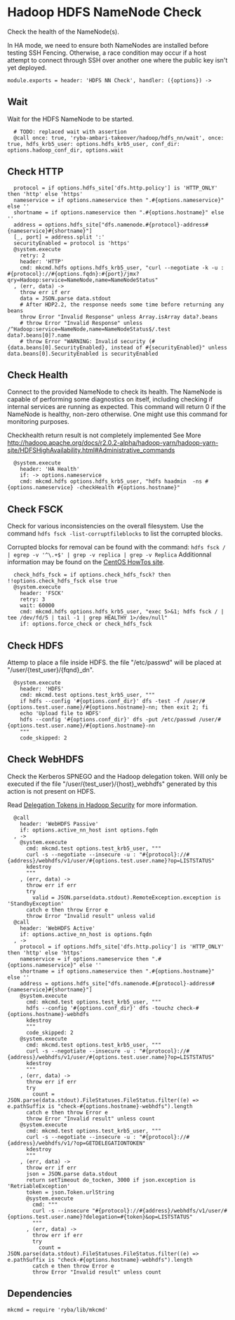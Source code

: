 
# Hadoop HDFS NameNode Check

Check the health of the NameNode(s).

In HA mode, we need to ensure both NameNodes are installed before testing SSH
Fencing. Otherwise, a race condition may occur if a host attempt to connect
through SSH over another one where the public key isn't yet deployed.

    module.exports = header: 'HDFS NN Check', handler: ({options}) ->

## Wait

Wait for the HDFS NameNode to be started.

      # TODO: replaced wait with assertion
      @call once: true, 'ryba-ambari-takeover/hadoop/hdfs_nn/wait', once: true, hdfs_krb5_user: options.hdfs_krb5_user, conf_dir: options.hadoop_conf_dir, options.wait

## Check HTTP

      protocol = if options.hdfs_site['dfs.http.policy'] is 'HTTP_ONLY' then 'http' else 'https'
      nameservice = if options.nameservice then ".#{options.nameservice}" else ''
      shortname = if options.nameservice then ".#{options.hostname}" else ''
      address = options.hdfs_site["dfs.namenode.#{protocol}-address#{nameservice}#{shortname}"]
      [_, port] = address.split ':'
      securityEnabled = protocol is 'https'
      @system.execute
        retry: 2
        header: 'HTTP'
        cmd: mkcmd.hdfs options.hdfs_krb5_user, "curl --negotiate -k -u : #{protocol}://#{options.fqdn}:#{port}/jmx?qry=Hadoop:service=NameNode,name=NameNodeStatus"
      , (err, data) ->
        throw err if err
        data = JSON.parse data.stdout
        # After HDP2.2, the response needs some time before returning any beans
        throw Error "Invalid Response" unless Array.isArray data?.beans
        # throw Error "Invalid Response" unless /^Hadoop:service=NameNode,name=NameNodeStatus$/.test data?.beans[0]?.name
        # throw Error "WARNING: Invalid security (#{data.beans[0].SecurityEnabled}, instead of #{securityEnabled}" unless data.beans[0].SecurityEnabled is securityEnabled

## Check Health

Connect to the provided NameNode to check its health. The NameNode is capable of
performing some diagnostics on itself, including checking if internal services
are running as expected. This command will return 0 if the NameNode is healthy,
non-zero otherwise. One might use this command for monitoring purposes.

Checkhealth return result is not completely implemented
See More http://hadoop.apache.org/docs/r2.0.2-alpha/hadoop-yarn/hadoop-yarn-site/HDFSHighAvailability.html#Administrative_commands

      @system.execute
        header: 'HA Health'
        if: -> options.nameservice
        cmd: mkcmd.hdfs options.hdfs_krb5_user, "hdfs haadmin  -ns #{options.nameservice} -checkHealth #{options.hostname}"

## Check FSCK

Check for various inconsistencies on the overall filesystem. Use the command
`hdfs fsck -list-corruptfileblocks` to list the corrupted blocks.

Corrupted blocks for removal can be found with the command: 
`hdfs fsck / | egrep -v '^\.+$' | grep -v replica | grep -v Replica`
Additionnal information may be found on the [CentOS HowTos site][corblk].

[corblk]: http://centoshowtos.org/hadoop/fix-corrupt-blocks-on-hdfs/

      check_hdfs_fsck = if options.check_hdfs_fsck? then !!options.check_hdfs_fsck else true
      @system.execute
        header: 'FSCK'
        retry: 3
        wait: 60000
        cmd: mkcmd.hdfs options.hdfs_krb5_user, "exec 5>&1; hdfs fsck / | tee /dev/fd/5 | tail -1 | grep HEALTHY 1>/dev/null"
        if: options.force_check or check_hdfs_fsck

## Check HDFS

Attemp to place a file inside HDFS. the file "/etc/passwd" will be placed at
"/user/{test\_user}/{fqnd}\_dn".

      @system.execute
        header: 'HDFS'
        cmd: mkcmd.test options.test_krb5_user, """
        if hdfs --config '#{options.conf_dir}' dfs -test -f /user/#{options.test.user.name}/#{options.hostname}-nn; then exit 2; fi
        echo 'Upload file to HDFS'
        hdfs --config '#{options.conf_dir}' dfs -put /etc/passwd /user/#{options.test.user.name}/#{options.hostname}-nn
        """
        code_skipped: 2

## Check WebHDFS

Check the Kerberos SPNEGO and the Hadoop delegation token. Will only be
executed if the file "/user/{test\_user}/{host}\_webhdfs" generated by this action
is not present on HDFS.

Read [Delegation Tokens in Hadoop Security](http://www.kodkast.com/blogs/hadoop/delegation-tokens-in-hadoop-security)
for more information.

      @call
        header: 'WebHDFS Passive'
        if: options.active_nn_host isnt options.fqdn
      , ->
        @system.execute
          cmd: mkcmd.test options.test_krb5_user, """
          curl -s --negotiate --insecure -u : "#{protocol}://#{address}/webhdfs/v1/user/#{options.test.user.name}?op=LISTSTATUS"
          kdestroy
          """
        , (err, data) ->
          throw err if err
          try
            valid = JSON.parse(data.stdout).RemoteException.exception is 'StandbyException'
          catch e then throw Error e
          throw Error "Invalid result" unless valid
      @call
        header: 'WebHDFS Active'
        if: options.active_nn_host is options.fqdn
      , ->
        protocol = if options.hdfs_site['dfs.http.policy'] is 'HTTP_ONLY' then 'http' else 'https'
        nameservice = if options.nameservice then ".#{options.nameservice}" else ''
        shortname = if options.nameservice then ".#{options.hostname}" else ''
        address = options.hdfs_site["dfs.namenode.#{protocol}-address#{nameservice}#{shortname}"]
        @system.execute
          cmd: mkcmd.test options.test_krb5_user, """
          hdfs --config '#{options.conf_dir}' dfs -touchz check-#{options.hostname}-webhdfs
          kdestroy
          """
          code_skipped: 2
        @system.execute
          cmd: mkcmd.test options.test_krb5_user, """
          curl -s --negotiate --insecure -u : "#{protocol}://#{address}/webhdfs/v1/user/#{options.test.user.name}?op=LISTSTATUS"
          kdestroy
          """
        , (err, data) ->
          throw err if err
          try
            count = JSON.parse(data.stdout).FileStatuses.FileStatus.filter((e) => e.pathSuffix is "check-#{options.hostname}-webhdfs").length
          catch e then throw Error e
          throw Error "Invalid result" unless count
        @system.execute
          cmd: mkcmd.test options.test_krb5_user, """
          curl -s --negotiate --insecure -u : "#{protocol}://#{address}/webhdfs/v1/?op=GETDELEGATIONTOKEN"
          kdestroy
          """
        , (err, data) ->
          throw err if err
          json = JSON.parse data.stdout
          return setTimeout do_tocken, 3000 if json.exception is 'RetriableException'
          token = json.Token.urlString
          @system.execute
            cmd: """
            curl -s --insecure "#{protocol}://#{address}/webhdfs/v1/user/#{options.test.user.name}?delegation=#{token}&op=LISTSTATUS"
            """
          , (err, data) ->
            throw err if err
            try
              count = JSON.parse(data.stdout).FileStatuses.FileStatus.filter((e) => e.pathSuffix is "check-#{options.hostname}-webhdfs").length
            catch e then throw Error e
            throw Error "Invalid result" unless count

## Dependencies

    mkcmd = require 'ryba/lib/mkcmd'
